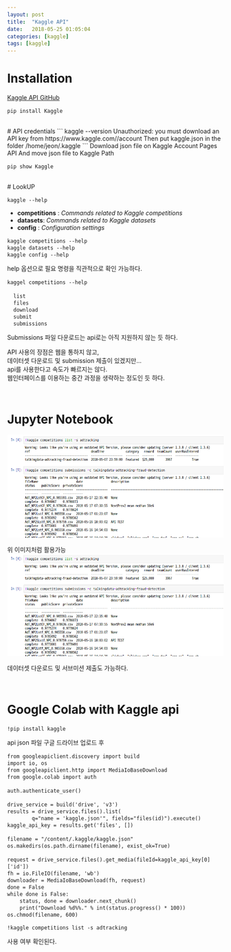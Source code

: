 ```yaml
---
layout: post
title:  "Kaggle API"
date:   2018-05-25 01:05:04
categories: [kaggle]
tags: [kaggle]
---
```


# Installation
[Kaggle API GitHub](https://github.com/Kaggle/kaggle-api)
```
pip install Kaggle
```
<br>
# API credentials
```
kaggle --version
Unauthorized: you must download an API key from https://www.kaggle.com/<username>/account
Then put kaggle.json in the folder /home/jeon/.kaggle
```
Download json file on Kaggle Account Pages API  
And move json file to Kaggle Path  

```
pip show Kaggle
```

<br>
# LookUP

```
kaggle --help
```
* **competitions** : *Commands related to Kaggle competitions*
* **datasets**: *Commands related to Kaggle datasets*
* **config** : *Configuration settings*

```
kaggle competitions --help
kaggle datasets --help
kaggle config --help
```

help 옵션으로 필요 명령을 직관적으로 확인 가능하다.  

```
kaggel competitions --help

  list
  files
  download
  submit
  submissions
```


Submissions 파일 다운로드는 api로는 아직 지원하지 않는 듯 하다.  

API 사용의 장점은 웹을 통하지 않고,   
데이터셋 다운로드 및 submission 제출이 있겠지만...   
api를 사용한다고 속도가 빠르지는 않다.  
웹인터페이스를 이용하는 중간 과정을 생략하는 정도인 듯 하다.   

<br>


# Jupyter Notebook


![jupyter](../images/kaggleapi/jupyter.png)

위 이미지처럼 활용가능  
![jupyter](/images/kaggleapi/jupyter.png)

데이터셋 다운로드 및 서브미션 제출도 가능하다.  

<br>

# Google Colab with Kaggle api
```
!pip install kaggle
```
api json 파일 구글 드라이브 업로드 후   

```
from googleapiclient.discovery import build
import io, os
from googleapiclient.http import MediaIoBaseDownload
from google.colab import auth

auth.authenticate_user()

drive_service = build('drive', 'v3')
results = drive_service.files().list(
        q="name = 'kaggle.json'", fields="files(id)").execute()
kaggle_api_key = results.get('files', [])

filename = "/content/.kaggle/kaggle.json"
os.makedirs(os.path.dirname(filename), exist_ok=True)

request = drive_service.files().get_media(fileId=kaggle_api_key[0]['id'])
fh = io.FileIO(filename, 'wb')
downloader = MediaIoBaseDownload(fh, request)
done = False
while done is False:
    status, done = downloader.next_chunk()
    print("Download %d%%." % int(status.progress() * 100))
os.chmod(filename, 600)
```
```
!kaggle competitions list -s adtracking
```

사용 여부 확인된다.   
